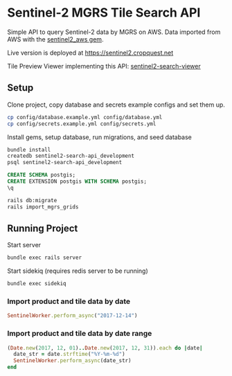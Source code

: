 # Sentinel-2 MGRS Tile Search API

Simple API to query Sentinel-2 data by MGRS on AWS. Data imported from AWS with
the [sentinel2_aws gem](https://github.com/beaorn/sentinel2_aws).

Live version is deployed at https://sentinel2.cropquest.net

Tile Preview Viewer implementing this API: [sentinel2-search-viewer](https://github.com/CropQuest/sentinel2-search-viewer)

## Setup

Clone project, copy database and secrets example configs and set them up.
```bash
cp config/database.example.yml config/database.yml
cp config/secrets.example.yml config/secrets.yml
```

Install gems, setup database, run migrations, and seed database
```bash
bundle install
createdb sentinel2-search-api_development
psql sentinel2-search-api_development
```

```sql
CREATE SCHEMA postgis;
CREATE EXTENSION postgis WITH SCHEMA postgis;
\q
```

```bash
rails db:migrate
rails import_mgrs_grids
```

## Running Project

Start server
```bash
bundle exec rails server
```

Start sidekiq (requires redis server to be running)
```bash
bundle exec sidekiq
```

### Import product and tile data by date
```ruby
SentinelWorker.perform_async("2017-12-14")
```

### Import product and tile data by date range
```ruby
(Date.new(2017, 12, 01)..Date.new(2017, 12, 31)).each do |date|
  date_str = date.strftime("%Y-%m-%d")
  SentinelWorker.perform_async(date_str)
end
```
